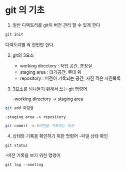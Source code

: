 # git 의 기초

1. 일반 디렉토리를 git이 버전 관리 할 수 있게 한다

```bash
git init
```

디렉토리별 딱 한번만 한다.

2. git의 3요소
   - working directory : 작업 공간, 분장실
   - staging area : 대기공간, 무대 위
   - repository : 버전이 기록되는 공간, 사진 찍은 사진목록

3. 3요소를 넘나들기 위해서 쓰는 git 명령어 
   
   -working directory -> staging area 
  ```bash
  git add 파일명
  ````
    -staging area -> repository
  ```bash
  git commit -m #버전을 기록하는 이유
  ```

  4. 상태와 기록을 확인하기 위한 명령어 
   -파일 상태 확인
   ```
   git status
   ```
   -버전 기록을 보기 위한 명령어
   ```
   git log --oneling
   ```
   
